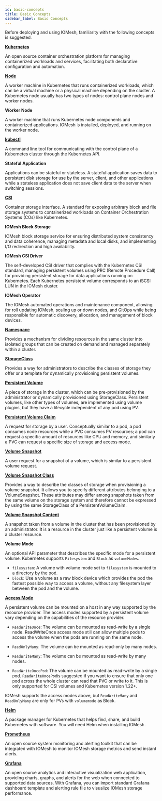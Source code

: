 ```yaml
---
id: basic-concepts
title: Basic Concepts
sidebar_label: Basic Concepts
---
```


Before deploying and using IOMesh, familiarity with the following concepts is suggested.

[**Kubernetes**](https://kubernetes.io/)

An open source container orchestration platform for managing containerized workloads and services, facilitating both declarative configuration and automation.

[**Node**](https://kubernetes.io/docs/concepts/architecture/nodes/)

A worker machine in Kubernetes that runs containerized workloads, which can be a virtual machine or a physical machine depending on the cluster. A Kubernetes node usually has two types of nodes: control plane nodes and worker nodes.

**Worker Node**

A worker machine that runs Kubernetes node components and containerized applications. IOMesh is installed, deployed, and running on the worker node. 

[**kubectl**](https://kubernetes.io/docs/reference/kubectl/)

A command line tool for communicating with the control plane of a Kubernetes cluster through the Kubernetes API.

**Stateful Application**

Applications can be stateful or stateless. A stateful application saves data to persistent disk storage for use by the server, client, and other applications while a stateless application does not save client data to the server when switching sessions.

[**CSI**](https://github.com/kubernetes-csi)

Container storage interface. A standard for exposing arbitrary block and file storage systems to containerized workloads on Container Orchestration Systems (COs) like Kubernetes.

**IOMesh Block Storage**

IOMesh block storage service for ensuring distributed system consistency and data coherence, managing metadata and local disks, and implementing I/O redirection and high availability.

**IOMesh CSI Driver**

The self-developed CSI driver that complies with the Kubernetes CSI standard, managing persistent volumes using PRC (Remote Procedure Call) for providing persistent storage for data applications running on Kubernetes. Each Kubernetes persistent volume corresponds to an iSCSI LUN in the IOMesh cluster.

**IOMesh Operator**

The IOMesh automated operations and maintenance component, allowing for roll updating IOMesh, scaling up or down nodes, and GitOps while being responsible for automatic discovery, allocation, and management of block devices.

[**Namespace**](https://kubernetes.io/docs/concepts/overview/working-with-objects/namespaces/)

Provides a mechanism for dividing resources in the same cluster into isolated groups that can be created on demand and managed separately within a cluster.

[**StorageClass**](https://kubernetes.io/docs/concepts/storage/storage-classes/)

Provides a way for administrators to describe the classes of storage they offer or a template for dynamically provisioning persistent volumes. 

[**Persistent Volume**](https://kubernetes.io/docs/concepts/storage/persistent-volumes/)

A piece of storage in the cluster, which can be pre-provisioned by the administrator or dynamically provisioned using StorageClass. Persistent volumes, like other types of volumes, are implemented using volume plugins, but they have a lifecycle independent of any pod using PV. 

[**Persistent Volume Claim**](https://kubernetes.io/docs/concepts/storage/persistent-volumes/)

A request for storage by a user. Conceptually similar to a pod, a pod consumes node resources while a PVC consumes PV resources; a pod can request a specific amount of resources like CPU and memory, and similarly a PVC can request a specific size of storage and access mode.

[**Volume Snapshot**](https://kubernetes.io/docs/concepts/storage/volume-snapshots/)

A user request for a snapshot of a volume, which is similar to a persistent volume request.

[**Volume Snapshot Class**](https://kubernetes.io/docs/concepts/storage/volume-snapshot-classes/)

Provides a way to describe the classes of storage when provisioning a volume snapshot. It allows you to specify different attributes belonging to a VolumeSnapshot. These attributes may differ among snapshots taken from the same volume on the storage system and therefore cannot be expressed by using the same StorageClass of a PersistentVolumeClaim.

[**Volume Snapshot Content**]((https://kubernetes.io/docs/concepts/storage/volume-snapshots/))

A snapshot taken from a volume in the cluster that has been provisioned by an administrator. It is a resource in the cluster just like a persistent volume is a cluster resource.

**Volume Mode**

An optional API parameter that describes the specific mode for a persistent volume. Kubernetes supports `Filesystem` and `Block` as `volumeModes`. 

- `filesystem`: A volume with volume mode set to `filesystem` is mounted to a directory by the pod.
- `block`: Use a volume as a raw block device which provides the pod the fastest possible way to access a volume, without any filesystem layer between the pod and the volume.

[**Access Mode**](https://kubernetes.io/docs/concepts/storage/persistent-volumes/#access-modes)

A persistent volume can be mounted on a host in any way supported by the resource provider. The access modes supported by a persistent volume vary depending on the capabilities of the resource provider. 

- `ReadWriteOnce`: The volume can be mounted as read-write by a single node. ReadWriteOnce access mode still can allow multiple pods to access the volume when the pods are running on the same node.

- `ReadOnlyMany`: The volume can be mounted as read-only by many nodes.

- `ReadWriteMany`: The volume can be mounted as read-write by many nodes.

- `ReadWriteOncePod`: The volume can be mounted as read-write by a single pod. `ReadWriteOncePod`is suggested if you want to ensure that only one pod across the whole cluster can read that PVC or write to it. This is only supported for CSI volumes and Kubernetes version 1.22+.

IOMesh supports the access modes above, but `ReadWriteMany` and `ReadOnlyMany` are only for PVs with `volumemode` as Block.

[**Helm**](https://helm.sh/)

A package manager for Kubernetes that helps find, share, and build Kubernetes with software. You will need Helm when installing IOMesh.

[**Prometheus**](https://prometheus.io/)

An open source system monitoring and alerting toolkit that can be integrated with IOMesh to monitor IOMesh storage metrics and send instant alerts.

[**Grafana**](https://grafana.com/)

An open source analytics and interactive visualization web application, providing charts, graphs, and alerts for the web when connected to supported data sources. With Grafana, you can import standard Grafana dashboard template and alerting rule file to visualize IOMesh storage performance.




